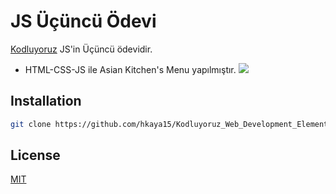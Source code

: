 # JS Üçüncü Ödevi
[Kodluyoruz](https://www.kodluyoruz.org) JS'in Üçüncü ödevidir.
* HTML-CSS-JS ile Asian Kitchen's Menu yapılmıştır.
![](img/1.png)
## Installation
```bash
git clone https://github.com/hkaya15/Kodluyoruz_Web_Development_Elementary.git
```
## License 
[MIT](https://choosealicense.com/licenses/mit/)